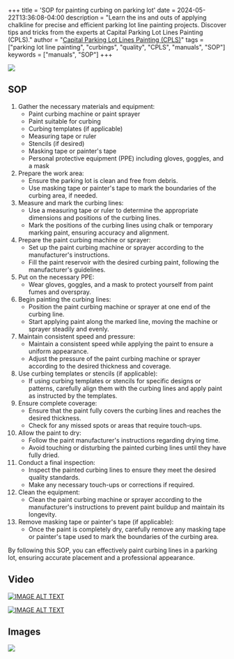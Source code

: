 +++
title = 'SOP for painting curbing on parking lot'
date = 2024-05-22T13:36:08-04:00
description = "Learn the ins and outs of applying chalkline for precise and efficient parking lot line painting projects. Discover tips and tricks from the experts at Capital Parking Lot Lines Painting (CPLS)."
author = "[Capital Parking Lot Lines Painting (CPLS)](https://capitalpaintingservices.ca/)"
tags = ["parking lot line painting", "curbings", "quality", "CPLS", "manuals", "SOP"]
keywords = ["manuals", "SOP"]
+++




![](https://t9003124045.p.clickup-attachments.com/t9003124045/096d8cba-bafd-4151-8f70-0d85e777cc18/image.png)

  

## SOP

  

1. Gather the necessary materials and equipment:
    *   Paint curbing machine or paint sprayer
    *   Paint suitable for curbing
    *   Curbing templates (if applicable)
    *   Measuring tape or ruler
    *   Stencils (if desired)
    *   Masking tape or painter's tape
    *   Personal protective equipment (PPE) including gloves, goggles, and a mask
2. Prepare the work area:
    *   Ensure the parking lot is clean and free from debris.
    *   Use masking tape or painter's tape to mark the boundaries of the curbing area, if needed.
3. Measure and mark the curbing lines:
    *   Use a measuring tape or ruler to determine the appropriate dimensions and positions of the curbing lines.
    *   Mark the positions of the curbing lines using chalk or temporary marking paint, ensuring accuracy and alignment.
4. Prepare the paint curbing machine or sprayer:
    *   Set up the paint curbing machine or sprayer according to the manufacturer's instructions.
    *   Fill the paint reservoir with the desired curbing paint, following the manufacturer's guidelines.
5. Put on the necessary PPE:
    *   Wear gloves, goggles, and a mask to protect yourself from paint fumes and overspray.
6. Begin painting the curbing lines:
    *   Position the paint curbing machine or sprayer at one end of the curbing line.
    *   Start applying paint along the marked line, moving the machine or sprayer steadily and evenly.
7. Maintain consistent speed and pressure:
    *   Maintain a consistent speed while applying the paint to ensure a uniform appearance.
    *   Adjust the pressure of the paint curbing machine or sprayer according to the desired thickness and coverage.
8. Use curbing templates or stencils (if applicable):
    *   If using curbing templates or stencils for specific designs or patterns, carefully align them with the curbing lines and apply paint as instructed by the templates.
9. Ensure complete coverage:
    *   Ensure that the paint fully covers the curbing lines and reaches the desired thickness.
    *   Check for any missed spots or areas that require touch-ups.
10. Allow the paint to dry:
    *   Follow the paint manufacturer's instructions regarding drying time.
    *   Avoid touching or disturbing the painted curbing lines until they have fully dried.
11. Conduct a final inspection:
    *   Inspect the painted curbing lines to ensure they meet the desired quality standards.
    *   Make any necessary touch-ups or corrections if required.
12. Clean the equipment:
    *   Clean the paint curbing machine or sprayer according to the manufacturer's instructions to prevent paint buildup and maintain its longevity.
13. Remove masking tape or painter's tape (if applicable):
    *   Once the paint is completely dry, carefully remove any masking tape or painter's tape used to mark the boundaries of the curbing area.

By following this SOP, you can effectively paint curbing lines in a parking lot, ensuring accurate placement and a professional appearance.

  

  

## Video


[![IMAGE ALT TEXT](https://img.youtube.com/vi/7A97yCz4mTM/sddefault.jpg)](https://t9003124045.p.clickup-attachments.com/t9003124045/f2d1954a-4c4b-4988-809e-51d701db700e/280679623\_796688667961203\_5534850467720999039\_n.mp4?open=true "Video Title")


[![IMAGE ALT TEXT](https://i3.ytimg.com/vi/RDD18PsosKA/hqdefault.jpg)](https://t9003124045.p.clickup-attachments.com/t9003124045/dbb458ba-877d-417a-b160-e059d7b2b37a/Snaptik.app\_7094344596737527086.mp4?open=true "Video Title")


## Images

  

![](https://t9003124045.p.clickup-attachments.com/t9003124045/026a8474-6565-47bb-a447-ad3f7666d8fc/image.png)

